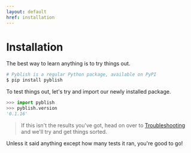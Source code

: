 ```yaml
---
layout: default
href: installation
---
```



# Installation

The best way to learn anything is to try things out.

```bash
# Pyblish is a regular Python package, available on PyPI
$ pip install pyblish
```

To test things out, let's try and import our newly installed package.

```python
>>> import pyblish
>>> pyblish.version
'0.1.16'
```

> If this isn't the results you've got, head on over to [Troubleshooting](#troubleshooting) and we'll try and get things sorted.

Unless it said anything except how many tests it ran, you're good to go!
